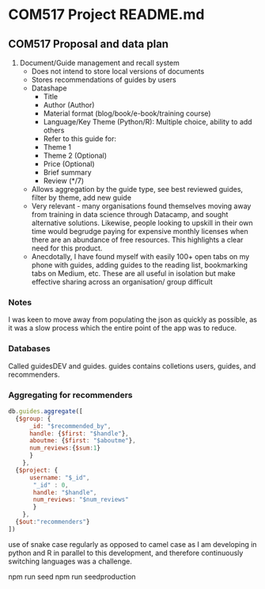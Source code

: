 # COM517 Project README.md
## COM517 Proposal and data plan
1.	Document/Guide management and recall system
    * Does not intend to store local versions of documents
    * Stores recommendations of guides by users
    * Datashape
        * Title
        *	Author (Author)
        *	Material format (blog/book/e-book/training course)
        *	Language/Key Theme (Python/R): Multiple choice, ability to add others
        *	Refer to this guide for:
        *	Theme 1
        *	Theme 2 (Optional)
        *	Price (Optional)
        *	Brief summary
        *	Review (*/7)
    *	Allows aggregation by the guide type, see best reviewed guides, filter by theme, add new guide
    *	Very relevant - many organisations found themselves moving away from training in data science through Datacamp, and sought alternative solutions. Likewise, people looking to upskill in their own time would begrudge paying for expensive monthly licenses when there are an abundance of free resources. This highlights a clear need for this product.
    *	Anecdotally, I have found myself with easily 100+ open tabs on my phone with guides, adding guides to the reading list, bookmarking tabs on Medium, etc. These are all useful in isolation but make effective sharing across an organisation/ group difficult

### Notes
I was keen to move away from populating the json as quickly as possible, as it was a slow process which the entire point of the app was to reduce.


### Databases
Called guidesDEV and guides.
guides contains colletions users, guides, and recommenders.


### Aggregating for recommenders

``` js
db.guides.aggregate([
  {$group: {
      _id: "$recommended_by",
      handle: {$first: "$handle"},
      aboutme: {$first: "$aboutme"},
      num_reviews:{$sum:1}
      }
    },
  {$project: {
      username: "$_id",
       "_id" : 0,
       handle: "$handle",
       num_reviews: "$num_reviews"
       }
    },
  {$out:"recommenders"}
])
```


use of snake case regularly as opposed to camel case as I am developing in python and R in parallel to this development, and therefore continuously switching languages was a challenge.

npm run seed
npm run seedproduction